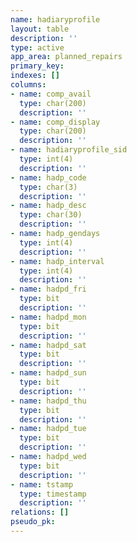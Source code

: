 ```yaml
---
name: hadiaryprofile
layout: table
description: ''
type: active
app_area: planned_repairs
primary_key: 
indexes: []
columns:
- name: comp_avail
  type: char(200)
  description: ''
- name: comp_display
  type: char(200)
  description: ''
- name: hadiaryprofile_sid
  type: int(4)
  description: ''
- name: hadp_code
  type: char(3)
  description: ''
- name: hadp_desc
  type: char(30)
  description: ''
- name: hadp_gendays
  type: int(4)
  description: ''
- name: hadp_interval
  type: int(4)
  description: ''
- name: hadpd_fri
  type: bit
  description: ''
- name: hadpd_mon
  type: bit
  description: ''
- name: hadpd_sat
  type: bit
  description: ''
- name: hadpd_sun
  type: bit
  description: ''
- name: hadpd_thu
  type: bit
  description: ''
- name: hadpd_tue
  type: bit
  description: ''
- name: hadpd_wed
  type: bit
  description: ''
- name: tstamp
  type: timestamp
  description: ''
relations: []
pseudo_pk: 
---
```


